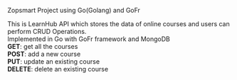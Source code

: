 Zopsmart Project using Go(Golang) and GoFr

This is LearnHub API which stores the data of online courses and users can perform CRUD Operations. <br>
Implemented in Go with GoFr framework and MongoDB<be> <br>
**GET**: get all the courses <br>
**POST**: add a new course <br>
**PUT**: update an existing course <br>
**DELETE**: delete an existing course <br>
